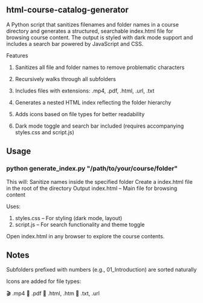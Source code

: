 ## html-course-catalog-generator
A Python script that sanitizes filenames and folder names in a course directory and generates a structured, searchable index.html file for browsing course content. The output is styled with dark mode support and includes a search bar powered by JavaScript and CSS.

Features
1. Sanitizes all file and folder names to remove problematic characters

2. Recursively walks through all subfolders

3. Includes files with extensions: .mp4, .pdf, .html, .url, .txt

4. Generates a nested HTML index reflecting the folder hierarchy

5. Adds icons based on file types for better readability

6. Dark mode toggle and search bar included (requires accompanying styles.css and script.js)

## Usage
### python generate_index.py "/path/to/your/course/folder"

This will:
  Sanitize names inside the specified folder
  Create a index.html file in the root of the directory
  Output
    index.html – Main file for browsing content

Uses:
  1. styles.css – For styling (dark mode, layout)
  2. script.js – For search functionality and theme toggle

Open index.html in any browser to explore the course contents.

## Notes
Subfolders prefixed with numbers (e.g., 01_Introduction) are sorted naturally

Icons are added for file types:

🎬 .mp4
📄 .pdf
🔗 .html, .htm
📃 .txt, .url
